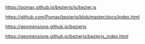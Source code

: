https://pomax.github.io/bezierjs/js/bezier.js

https://github.com/Pomax/bezierjs/blob/master/docs/index.html

https://geomensione.github.io/bezierjs

https://geomensione.github.io/bezierjs/bezierjs_index.html


